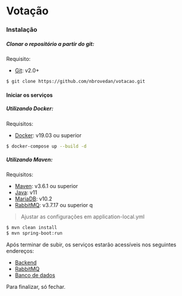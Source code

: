 # Votação

### Instalação

##### Clonar o repositório a partir do git:
Requisito:
* [Git](https://git-scm.com/downloads/): v2.0+
```sh
$ git clone https://github.com/nbrovedan/votacao.git
```
#### Iniciar os serviços
##### Utilizando Docker:

Requisitos:
* [Docker](https://docs.docker.com/desktop/): v19.03 ou superior
```sh
$ docker-compose up --build -d
```
##### Utilizando Maven:

Requisitos:
* [Maven](https://maven.apache.org/download.cgi): v3.6.1 ou superior
* [Java](https://jdk.java.net/java-se-ri/11): v11
* [MariaDB](https://downloads.mariadb.org/mariadb/): v10.2
* [RabbitMQ](https://www.rabbitmq.com/download.html): v3.7.17 ou superior
q
> Ajustar as configurações em application-local.yml
```sh
$ mvn clean install
$ mvn spring-boot:run
```

Após terminar de subir, os serviços estarão acessíveis nos seguintes endereços:
* [Backend](http://localhost:15125/swagger-ui.html)
* [RabbitMQ](http://localhost:15123/)
* [Banco de dados](http://localhost:15124)

Para finalizar, só fechar.

